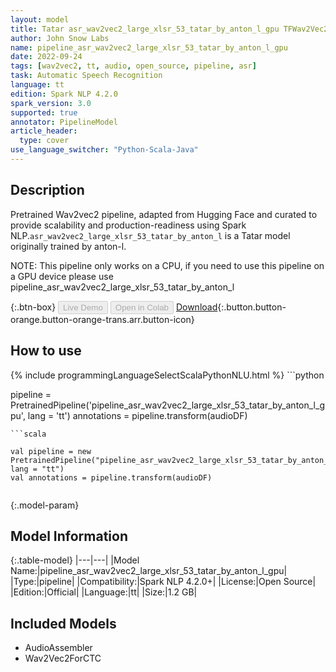 ```yaml
---
layout: model
title: Tatar asr_wav2vec2_large_xlsr_53_tatar_by_anton_l_gpu TFWav2Vec2ForCTC from anton-l
author: John Snow Labs
name: pipeline_asr_wav2vec2_large_xlsr_53_tatar_by_anton_l_gpu
date: 2022-09-24
tags: [wav2vec2, tt, audio, open_source, pipeline, asr]
task: Automatic Speech Recognition
language: tt
edition: Spark NLP 4.2.0
spark_version: 3.0
supported: true
annotator: PipelineModel
article_header:
  type: cover
use_language_switcher: "Python-Scala-Java"
---
```


## Description

Pretrained Wav2vec2  pipeline, adapted from Hugging Face and curated to provide scalability and production-readiness using Spark NLP.`asr_wav2vec2_large_xlsr_53_tatar_by_anton_l` is a Tatar model originally trained by anton-l.

NOTE: This pipeline only works on a CPU, if you need to use this pipeline on a GPU device please use pipeline_asr_wav2vec2_large_xlsr_53_tatar_by_anton_l

{:.btn-box}
<button class="button button-orange" disabled>Live Demo</button>
<button class="button button-orange" disabled>Open in Colab</button>
[Download](https://s3.amazonaws.com/auxdata.johnsnowlabs.com/public/models/pipeline_asr_wav2vec2_large_xlsr_53_tatar_by_anton_l_gpu_tt_4.2.0_3.0_1664039920608.zip){:.button.button-orange.button-orange-trans.arr.button-icon}

## How to use



<div class="tabs-box" markdown="1">
{% include programmingLanguageSelectScalaPythonNLU.html %}
```python

pipeline = PretrainedPipeline('pipeline_asr_wav2vec2_large_xlsr_53_tatar_by_anton_l_gpu', lang = 'tt')
annotations =  pipeline.transform(audioDF)
    
```
```scala

val pipeline = new PretrainedPipeline("pipeline_asr_wav2vec2_large_xlsr_53_tatar_by_anton_l_gpu", lang = "tt")
val annotations = pipeline.transform(audioDF)
    
```
</div>

{:.model-param}
## Model Information

{:.table-model}
|---|---|
|Model Name:|pipeline_asr_wav2vec2_large_xlsr_53_tatar_by_anton_l_gpu|
|Type:|pipeline|
|Compatibility:|Spark NLP 4.2.0+|
|License:|Open Source|
|Edition:|Official|
|Language:|tt|
|Size:|1.2 GB|

## Included Models

- AudioAssembler
- Wav2Vec2ForCTC